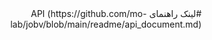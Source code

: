 <div dir=rtl>
#لینک راهنمای API
(https://github.com/mo-lab/jobv/blob/main/readme/api_document.md)
</div>